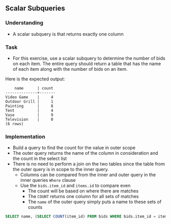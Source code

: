 ## Scalar Subqueries

### Understanding
- A scalar subquery is that returns exactly one column

### Task
- For this exercise, use a scalar subquery to determine the number of bids on each item. The entire query should return a table that has the name of each item along with the number of bids on an item.

Here is the expected output:
```
    name      | count
--------------+-------
Video Game    |     4
Outdoor Grill |     1
Painting      |     8
Tent          |     4
Vase          |     9
Television    |     0
(6 rows)
```

### Implementation
- Build a query to find the count for the value in outer scope
- The outer query returns the name of the column in consideration and the count in the select list
- There is no need to perform a join on the two tables since the table from the outer query is in scope to the inner query.
  + Columns can be compared from the inner and outer query in the inner queries `Where` clause
  + Use the `bids.item_id` and `items.id` to compare even
     * The count will be based on where there are matches
     * The `COUNT` returns one column for all sets of matches
     * The `name` of the outer query simply puts a name to these sets of counts

```sql
SELECT name, (SELECT COUNT(item_id) FROM bids WHERE bids.item_id = items.id) FROM items;
```
